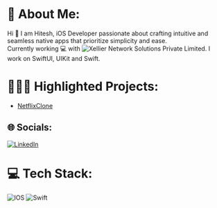 # 💫 About Me:
Hi 👋 I am Hitesh, iOS Developer passionate about crafting intuitive and seamless native apps that prioritize simplicity and ease.<br>Currently working 💻 with  ![Xellier Network Solutions Private Limited](https://www.inxense.in/). I work on SwiftUI, UIKit and Swift. 

# 👨🏽‍💻 Highlighted Projects:
- <a href="https://github.com/hiteshsuthar1410/NetflixClone"> NetflixClone </a>

## 🌐 Socials:
[![LinkedIn](https://img.shields.io/badge/LinkedIn-%230077B5.svg?logo=linkedin&logoColor=white)](https://linkedin.com/in/https://www.linkedin.com/in/hitesh-suthar-03558215a/) 

# 💻 Tech Stack:
![IOS](https://img.shields.io/badge/IOS-%2320232a.svg?style=for-the-badge&logo=apple&logoColor=white) ![Swift](https://img.shields.io/badge/swift-F54A2A?style=for-the-badge&logo=swift&logoColor=white) 

<!-- Proudly created with GPRM ( https://gprm.itsvg.in ) -->
